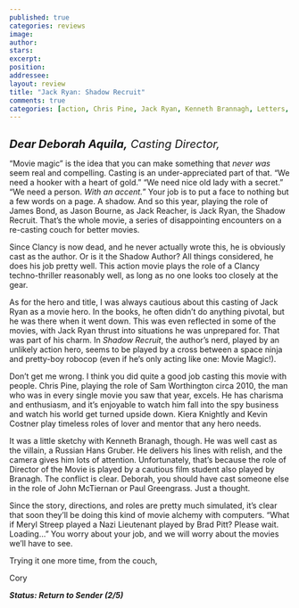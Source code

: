 ```yaml
---
published: true
categories: reviews
image:
author: 
stars: 
excerpt: 
position: 
addressee: 
layout: review
title: "Jack Ryan: Shadow Recruit"
comments: true
categories: [action, Chris Pine, Jack Ryan, Kenneth Brannagh, Letters, Tom Clancy]
---
```

<div><p><em style="font-size:120%;"><span style="font-size:120%;"><strong><span class="full-image-block ssNonEditable"><span><a href="/letters/2014/1/17/jack-ryan-shadow-recruit.html"><img src="http://static.squarespace.com/static/5005f6bcc4aa41161b33e89e/5329cf1fe4b07c068ebf74de/5329cf1fe4b07c068ebf793e/1389970673967/jack-ryan-shadow-recruit-b.jpg" alt="" /></a></span></span></strong></span></em></p>
<p><em style="font-size:120%;"><span style="font-size:120%;"><strong>Dear Deborah Aquila,</strong> Casting Director,&nbsp;</span></em></p>
<p>&ldquo;Movie magic&rdquo; is the idea that you can make something that <em>never was </em>seem real and compelling. Casting is an under-appreciated part of that. &ldquo;We need a hooker with a heart of gold.&rdquo; &ldquo;We need nice old lady with a secret.&rdquo; &ldquo;We need a person. <em>With an accent.</em>&rdquo; Your job is to put a face to nothing but a few words on a page. A shadow. And so this year, playing the role of James Bond, as Jason Bourne, as Jack Reacher, is Jack Ryan, the Shadow Recruit. That&rsquo;s the whole movie, a series of disappointing encounters on a re-casting couch for better movies. &nbsp;</p>
<p>Since Clancy is now dead, and he never actually wrote this, he is obviously cast as the author. Or is it the Shadow Author? All things considered, he does his job pretty well. This action movie plays the role of a Clancy techno-thriller reasonably well, as long as no one looks too closely at the gear.</p>
<p>As for the hero and title, I was always cautious about this casting of Jack Ryan as a movie hero. In the books, he often didn&rsquo;t do anything pivotal, but he was there when it went down. This was even reflected in some of the movies, with Jack Ryan thrust into situations he was unprepared for. That was part of his charm. In <em>Shadow Recruit</em>, the author&rsquo;s nerd, played by an unlikely action hero, seems to be played by a cross between a space ninja and pretty-boy robocop (even if he&rsquo;s only acting like one: Movie Magic!).&nbsp;</p>
<p>Don&rsquo;t get me wrong. I think you did quite a good job casting this movie with people. Chris Pine, playing the role of Sam Worthington circa 2010, the man who was in every single movie you saw that year, excels. He has charisma and enthusiasm, and it&rsquo;s enjoyable to watch him fall into the spy business and watch his world get turned upside down. Kiera Knightly and Kevin Costner play timeless roles of lover and mentor that any hero needs.&nbsp;</p>
<p>It was a little sketchy with Kenneth Branagh, though. He was well cast as the villain, a Russian Hans Gruber. He delivers his lines with relish, and the camera gives him lots of attention. Unfortunately, that&rsquo;s because the role of Director of the Movie is played by a cautious film student also played by Branagh. The conflict is clear. Deborah, you should have cast someone else in the role of John McTiernan or Paul Greengrass<em>.</em> Just a thought.</p>
<p>Since the story, directions, and roles are pretty much simulated, it&rsquo;s clear that soon they&rsquo;ll be doing this kind of movie alchemy with computers. &ldquo;What if Meryl Streep played a Nazi Lieutenant played by Brad Pitt? Please wait. Loading&hellip;&rdquo; You worry about your job, and we will worry about the movies we&rsquo;ll have to see.</p>
<p>Trying it one more time, from the couch,</p>
<p>Cory</p>
<p><strong><em>Status: Return to Sender (2/5)</em></strong></p>
<div></div></div>
